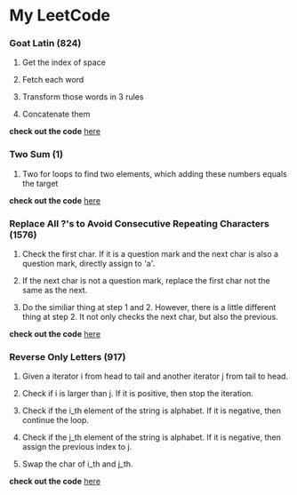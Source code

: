 # My LeetCode

### **Goat Latin (824)**

1. Get the index of space

2. Fetch each word

3. Transform those words in 3 rules

4. Concatenate them

**check out the code** [here](https://github.com/ccjameslai/MyLeetCode/blob/master/code/GoatLatin.cpp)

### **Two Sum (1)**

1. Two for loops to find two elements, which adding these numbers equals the target

**check out the code** [here](https://github.com/ccjameslai/MyLeetCode/blob/master/code/TwoSum.cpp)

### **Replace All ?'s to Avoid Consecutive Repeating Characters (1576)**

1. Check the first char. If it is a question mark and the next char is also a question mark, directly assign to 'a'. 

2. If the next char is not a question mark, replace the first char not the same as the next.

3. Do the similiar thing at step 1 and 2. However, there is a little different thing at step 2. It not only checks the next char, but also the previous. 

**check out the code** [here](https://github.com/ccjameslai/MyLeetCode/blob/master/code/ReplaceQuestionMark.cpp)

### **Reverse Only Letters (917)**

1. Given a iterator i from head to tail and another iterator j from tail to head.

2. Check if i is larger than j. If it is positive, then stop the iteration.

3. Check if the i_th element of the string is alphabet. If it is negative, then continue the loop.

4. Check if the j_th element of the string is alphabet. If it is negative, then assign the previous index to j.

5. Swap the char of i_th and j_th.

**check out the code** [here](https://github.com/ccjameslai/MyLeetCode/blob/master/code/ReverseOnlyLetters.cpp)
